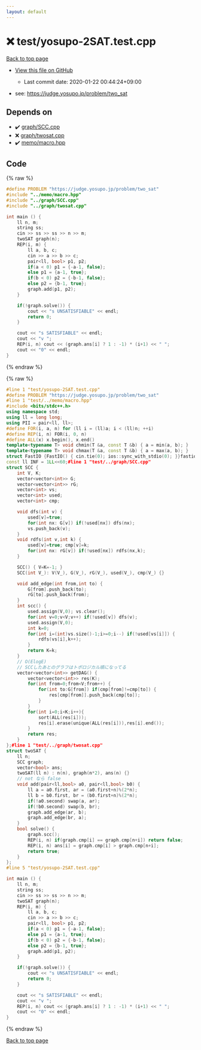 ```yaml
---
layout: default
---
```


<!-- mathjax config similar to math.stackexchange -->
<script type="text/javascript" async
  src="https://cdnjs.cloudflare.com/ajax/libs/mathjax/2.7.5/MathJax.js?config=TeX-MML-AM_CHTML">
</script>
<script type="text/x-mathjax-config">
  MathJax.Hub.Config({
    TeX: { equationNumbers: { autoNumber: "AMS" }},
    tex2jax: {
      inlineMath: [ ['$','$'] ],
      processEscapes: true
    },
    "HTML-CSS": { matchFontHeight: false },
    displayAlign: "left",
    displayIndent: "2em"
  });
</script>

<script type="text/javascript" src="https://cdnjs.cloudflare.com/ajax/libs/jquery/3.4.1/jquery.min.js"></script>
<script src="https://cdn.jsdelivr.net/npm/jquery-balloon-js@1.1.2/jquery.balloon.min.js" integrity="sha256-ZEYs9VrgAeNuPvs15E39OsyOJaIkXEEt10fzxJ20+2I=" crossorigin="anonymous"></script>
<script type="text/javascript" src="../../assets/js/copy-button.js"></script>
<link rel="stylesheet" href="../../assets/css/copy-button.css" />


# :x: test/yosupo-2SAT.test.cpp

<a href="../../index.html">Back to top page</a>

* <a href="{{ site.github.repository_url }}/blob/master/test/yosupo-2SAT.test.cpp">View this file on GitHub</a>
    - Last commit date: 2020-01-22 00:44:24+09:00


* see: <a href="https://judge.yosupo.jp/problem/two_sat">https://judge.yosupo.jp/problem/two_sat</a>


## Depends on

* :heavy_check_mark: <a href="../../library/graph/SCC.cpp.html">graph/SCC.cpp</a>
* :x: <a href="../../library/graph/twosat.cpp.html">graph/twosat.cpp</a>
* :heavy_check_mark: <a href="../../library/memo/macro.hpp.html">memo/macro.hpp</a>


## Code

<a id="unbundled"></a>
{% raw %}
```cpp
#define PROBLEM "https://judge.yosupo.jp/problem/two_sat"
#include "../memo/macro.hpp"
#include "../graph/SCC.cpp"
#include "../graph/twosat.cpp"

int main () {
    ll n, m;
    string ss;
    cin >> ss >> ss >> n >> m;
    twoSAT graph(n);
    REP(i, m) {
        ll a, b, c;
        cin >> a >> b >> c;
        pair<ll, bool> p1, p2;
        if(a < 0) p1 = {-a-1, false};
        else p1 = {a-1, true};
        if(b < 0) p2 = {-b-1, false};
        else p2 = {b-1, true};
        graph.add(p1, p2);
    }

    if(!graph.solve()) {
        cout << "s UNSATISFIABLE" << endl;
        return 0;
    }

    cout << "s SATISFIABLE" << endl;
    cout << "v ";
    REP(i, n) cout << (graph.ans[i] ? 1 : -1) * (i+1) << " ";
    cout << "0" << endl;
}
```
{% endraw %}

<a id="bundled"></a>
{% raw %}
```cpp
#line 1 "test/yosupo-2SAT.test.cpp"
#define PROBLEM "https://judge.yosupo.jp/problem/two_sat"
#line 1 "test/../memo/macro.hpp"
#include <bits/stdc++.h>
using namespace std;
using ll = long long;
using PII = pair<ll, ll>;
#define FOR(i, a, n) for (ll i = (ll)a; i < (ll)n; ++i)
#define REP(i, n) FOR(i, 0, n)
#define ALL(x) x.begin(), x.end()
template<typename T> void chmin(T &a, const T &b) { a = min(a, b); }
template<typename T> void chmax(T &a, const T &b) { a = max(a, b); }
struct FastIO {FastIO() { cin.tie(0); ios::sync_with_stdio(0); }}fastiofastio;
const ll INF = 1LL<<60;#line 1 "test/../graph/SCC.cpp"
struct SCC {
    int V, K;
    vector<vector<int>> G;
    vector<vector<int>> rG;
    vector<int> vs;
    vector<int> used;
    vector<int> cmp;

    void dfs(int v) {
        used[v]=true;
        for(int nx: G[v]) if(!used[nx]) dfs(nx);
        vs.push_back(v);
    }
    void rdfs(int v,int k) {
        used[v]=true; cmp[v]=k;
        for(int nx: rG[v]) if(!used[nx]) rdfs(nx,k);
    }

    SCC() { V=K=-1; }
    SCC(int V_): V(V_), G(V_), rG(V_), used(V_), cmp(V_) {}

    void add_edge(int from,int to) {
        G[from].push_back(to);
        rG[to].push_back(from);
    }
    int scc() {
        used.assign(V,0); vs.clear();
        for(int v=0;v<V;v++) if(!used[v]) dfs(v);
        used.assign(V,0);
        int k=0;
        for(int i=(int)vs.size()-1;i>=0;i--) if(!used[vs[i]]) {
            rdfs(vs[i],k++);
        }
        return K=k;
    }
    // O(ElogE)
    // SCCしたあとのグラフはトポロジカル順になってる
    vector<vector<int>> getDAG() {
        vector<vector<int>> res(K);
        for(int from=0;from<V;from++) {
            for(int to:G[from]) if(cmp[from]!=cmp[to]) {
                res[cmp[from]].push_back(cmp[to]);
            }
        }
        for(int i=0;i<K;i++){
            sort(ALL(res[i]));
            res[i].erase(unique(ALL(res[i])),res[i].end());
        }
        return res;
    }
};#line 1 "test/../graph/twosat.cpp"
struct twoSAT {
    ll n;
    SCC graph;
    vector<bool> ans;
    twoSAT(ll n) : n(n), graph(n*2), ans(n) {}
    // not なら false
    void add(pair<ll,bool> a0, pair<ll,bool> b0) {
        ll a = a0.first, ar = (a0.first+n)%(2*n);
        ll b = b0.first, br = (b0.first+n)%(2*n);
        if(!a0.second) swap(a, ar);
        if(!b0.second) swap(b, br);
        graph.add_edge(ar, b);
        graph.add_edge(br, a);
    }
    bool solve() {
        graph.scc();
        REP(i, n) if(graph.cmp[i] == graph.cmp[n+i]) return false;
        REP(i, n) ans[i] = graph.cmp[i] > graph.cmp[n+i];
        return true;
    }
};
#line 5 "test/yosupo-2SAT.test.cpp"

int main () {
    ll n, m;
    string ss;
    cin >> ss >> ss >> n >> m;
    twoSAT graph(n);
    REP(i, m) {
        ll a, b, c;
        cin >> a >> b >> c;
        pair<ll, bool> p1, p2;
        if(a < 0) p1 = {-a-1, false};
        else p1 = {a-1, true};
        if(b < 0) p2 = {-b-1, false};
        else p2 = {b-1, true};
        graph.add(p1, p2);
    }

    if(!graph.solve()) {
        cout << "s UNSATISFIABLE" << endl;
        return 0;
    }

    cout << "s SATISFIABLE" << endl;
    cout << "v ";
    REP(i, n) cout << (graph.ans[i] ? 1 : -1) * (i+1) << " ";
    cout << "0" << endl;
}
```
{% endraw %}

<a href="../../index.html">Back to top page</a>


